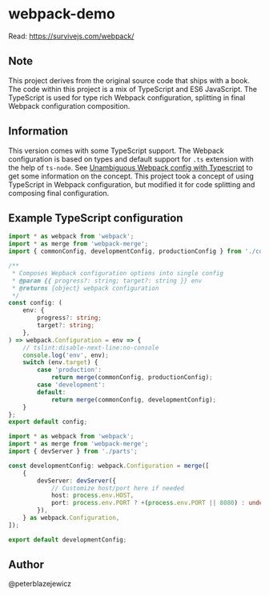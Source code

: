 # webpack-demo

Read: https://survivejs.com/webpack/

## Note

This project derives from the original source code  that ships with a book. The code within this project is a mix of TypeScript and ES6 JavaScript. The TypeScript is used for type rich Webpack configuration, splitting in final Webpack configuration composition.

## Information

This version comes with some TypeScript support. The Webpack configuration is based on types and default support for `.ts` extension with the help of `ts-node`. 
See [Unambiguous Webpack config with Typescript](https://medium.com/webpack/unambiguous-webpack-config-with-typescript-8519def2cac7) to get some information on the concept. This project took a concept of using TypeScript in Webpack configuration, but modified it for code splitting and composing final configuration.

## Example TypeScript configuration

```ts
import * as webpack from 'webpack';
import * as merge from 'webpack-merge';
import { commonConfig, developmentConfig, productionConfig } from './config/';

/**
 * Composes Wepback configuration options into single config
 * @param {{ progress?: string; target?: string }} env
 * @returns {object} webpack configuration
 */
const config: (
    env: {
        progress?: string;
        target?: string;
    },
) => webpack.Configuration = env => {
    // tslint:disable-next-line:no-console
    console.log('env', env);
    switch (env.target) {
        case 'production':
            return merge(commonConfig, productionConfig);
        case 'development':
        default:
            return merge(commonConfig, developmentConfig);
    }
};
export default config;
```

```ts
import * as webpack from 'webpack';
import * as merge from 'webpack-merge';
import { devServer } from './parts';

const developmentConfig: webpack.Configuration = merge([
    {
        devServer: devServer({
            // Customize host/port here if needed
            host: process.env.HOST,
            port: process.env.PORT ? +(process.env.PORT || 8080) : undefined,
        }),
    } as webpack.Configuration,
]);

export default developmentConfig;
```

## Author

@peterblazejewicz
